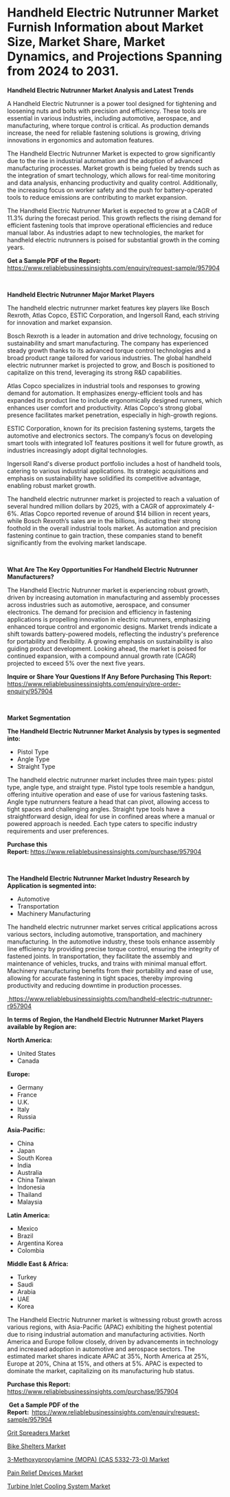 <p><h1>Handheld Electric Nutrunner Market Furnish Information about Market Size, Market Share, Market Dynamics, and Projections Spanning from 2024 to 2031.</h1></p><p><strong>Handheld Electric Nutrunner Market Analysis and Latest Trends</strong></p>
<p><p>A Handheld Electric Nutrunner is a power tool designed for tightening and loosening nuts and bolts with precision and efficiency. These tools are essential in various industries, including automotive, aerospace, and manufacturing, where torque control is critical. As production demands increase, the need for reliable fastening solutions is growing, driving innovations in ergonomics and automation features.</p><p>The Handheld Electric Nutrunner Market is expected to grow significantly due to the rise in industrial automation and the adoption of advanced manufacturing processes. Market growth is being fueled by trends such as the integration of smart technology, which allows for real-time monitoring and data analysis, enhancing productivity and quality control. Additionally, the increasing focus on worker safety and the push for battery-operated tools to reduce emissions are contributing to market expansion.</p><p>The Handheld Electric Nutrunner Market is expected to grow at a CAGR of 11.3% during the forecast period. This growth reflects the rising demand for efficient fastening tools that improve operational efficiencies and reduce manual labor. As industries adapt to new technologies, the market for handheld electric nutrunners is poised for substantial growth in the coming years.</p></p>
<p><strong>Get a Sample PDF of the Report:&nbsp;</strong> <a href="https://www.reliablebusinessinsights.com/enquiry/request-sample/957904?utm_campaign=62&utm_medium=2&utm_source=Github&utm_content=ia&utm_term=03122024&utm_id=handheld-electric-nutrunner">https://www.reliablebusinessinsights.com/enquiry/request-sample/957904</a></p>
<p>&nbsp;</p>
<p><strong>Handheld Electric Nutrunner Major Market Players</strong></p>
<p><p>The handheld electric nutrunner market features key players like Bosch Rexroth, Atlas Copco, ESTIC Corporation, and Ingersoll Rand, each striving for innovation and market expansion.</p><p>Bosch Rexroth is a leader in automation and drive technology, focusing on sustainability and smart manufacturing. The company has experienced steady growth thanks to its advanced torque control technologies and a broad product range tailored for various industries. The global handheld electric nutrunner market is projected to grow, and Bosch is positioned to capitalize on this trend, leveraging its strong R&D capabilities.</p><p>Atlas Copco specializes in industrial tools and responses to growing demand for automation. It emphasizes energy-efficient tools and has expanded its product line to include ergonomically designed runners, which enhances user comfort and productivity. Atlas Copco's strong global presence facilitates market penetration, especially in high-growth regions.</p><p>ESTIC Corporation, known for its precision fastening systems, targets the automotive and electronics sectors. The company’s focus on developing smart tools with integrated IoT features positions it well for future growth, as industries increasingly adopt digital technologies.</p><p>Ingersoll Rand's diverse product portfolio includes a host of handheld tools, catering to various industrial applications. Its strategic acquisitions and emphasis on sustainability have solidified its competitive advantage, enabling robust market growth.</p><p>The handheld electric nutrunner market is projected to reach a valuation of several hundred million dollars by 2025, with a CAGR of approximately 4-6%. Atlas Copco reported revenue of around $14 billion in recent years, while Bosch Rexroth’s sales are in the billions, indicating their strong foothold in the overall industrial tools market. As automation and precision fastening continue to gain traction, these companies stand to benefit significantly from the evolving market landscape.</p></p>
<p>&nbsp;</p>
<p><strong>What Are The Key Opportunities For Handheld Electric Nutrunner Manufacturers?</strong></p>
<p><p>The Handheld Electric Nutrunner market is experiencing robust growth, driven by increasing automation in manufacturing and assembly processes across industries such as automotive, aerospace, and consumer electronics. The demand for precision and efficiency in fastening applications is propelling innovation in electric nutrunners, emphasizing enhanced torque control and ergonomic designs. Market trends indicate a shift towards battery-powered models, reflecting the industry's preference for portability and flexibility. A growing emphasis on sustainability is also guiding product development. Looking ahead, the market is poised for continued expansion, with a compound annual growth rate (CAGR) projected to exceed 5% over the next five years.</p></p>
<p><strong>Inquire or Share Your Questions If Any Before Purchasing This Report:</strong> <a href="https://www.reliablebusinessinsights.com/enquiry/pre-order-enquiry/957904?utm_campaign=62&utm_medium=2&utm_source=Github&utm_content=ia&utm_term=03122024&utm_id=handheld-electric-nutrunner">https://www.reliablebusinessinsights.com/enquiry/pre-order-enquiry/957904</a></p>
<p>&nbsp;</p>
<p><strong>Market Segmentation</strong></p>
<p><strong>The Handheld Electric Nutrunner Market Analysis by types is segmented into:</strong></p>
<p><ul><li>Pistol Type</li><li>Angle Type</li><li>Straight Type</li></ul></p>
<p><p>The handheld electric nutrunner market includes three main types: pistol type, angle type, and straight type. Pistol type tools resemble a handgun, offering intuitive operation and ease of use for various fastening tasks. Angle type nutrunners feature a head that can pivot, allowing access to tight spaces and challenging angles. Straight type tools have a straightforward design, ideal for use in confined areas where a manual or powered approach is needed. Each type caters to specific industry requirements and user preferences.</p></p>
<p><strong>Purchase this Report:&nbsp;</strong><a href="https://www.reliablebusinessinsights.com/purchase/957904?utm_campaign=62&utm_medium=2&utm_source=Github&utm_content=ia&utm_term=03122024&utm_id=handheld-electric-nutrunner">https://www.reliablebusinessinsights.com/purchase/957904</a></p>
<p>&nbsp;</p>
<p><strong>The Handheld Electric Nutrunner Market Industry Research by Application is segmented into:</strong></p>
<p><ul><li>Automotive</li><li>Transportation</li><li>Machinery Manufacturing</li></ul></p>
<p><p>The handheld electric nutrunner market serves critical applications across various sectors, including automotive, transportation, and machinery manufacturing. In the automotive industry, these tools enhance assembly line efficiency by providing precise torque control, ensuring the integrity of fastened joints. In transportation, they facilitate the assembly and maintenance of vehicles, trucks, and trains with minimal manual effort. Machinery manufacturing benefits from their portability and ease of use, allowing for accurate fastening in tight spaces, thereby improving productivity and reducing downtime in production processes.</p></p>
<p><a href="https://www.reliablebusinessinsights.com/handheld-electric-nutrunner-r957904?utm_campaign=62&utm_medium=2&utm_source=Github&utm_content=ia&utm_term=03122024&utm_id=handheld-electric-nutrunner">&nbsp;https://www.reliablebusinessinsights.com/handheld-electric-nutrunner-r957904</a></p>
<p><strong>In terms of Region, the Handheld Electric Nutrunner Market Players available by Region are:</strong></p>
<p>
    <p> <strong> North America: </strong>
        <ul>
            <li>United States</li>
            <li>Canada</li>
        </ul>
        </p> 
    <p> <strong> Europe: </strong>
        <ul>
            <li>Germany</li>
            <li>France</li>
            <li>U.K.</li>
            <li>Italy</li>
            <li>Russia</li>
        </ul>
        </p> 
    <p> <strong> Asia-Pacific: </strong>
        <ul>
            <li>China</li>
            <li>Japan</li>
            <li>South Korea</li>
            <li>India</li>
            <li>Australia</li>
            <li>China Taiwan</li>
            <li>Indonesia</li>
            <li>Thailand</li>
            <li>Malaysia</li>
        </ul>
        </p> 
    <p> <strong> Latin America: </strong>
        <ul>
            <li>Mexico</li>
            <li>Brazil</li>
            <li>Argentina Korea</li>
            <li>Colombia</li>
        </ul>
        </p> 
    <p> <strong> Middle East & Africa: </strong>
        <ul>
            <li>Turkey</li>
            <li>Saudi</li>
            <li>Arabia</li>
            <li>UAE</li>
            <li>Korea</li>
        </ul>
    </p>
    </p>
<p><p>The Handheld Electric Nutrunner market is witnessing robust growth across various regions, with Asia-Pacific (APAC) exhibiting the highest potential due to rising industrial automation and manufacturing activities. North America and Europe follow closely, driven by advancements in technology and increased adoption in automotive and aerospace sectors. The estimated market shares indicate APAC at 35%, North America at 25%, Europe at 20%, China at 15%, and others at 5%. APAC is expected to dominate the market, capitalizing on its manufacturing hub status.</p></p>
<p><strong>Purchase this Report: </strong><a href="https://www.reliablebusinessinsights.com/purchase/957904?utm_campaign=62&utm_medium=2&utm_source=Github&utm_content=ia&utm_term=03122024&utm_id=handheld-electric-nutrunner">https://www.reliablebusinessinsights.com/purchase/957904</a></p>
<p>&nbsp;<strong>Get a Sample PDF of the Report:&nbsp;&nbsp;</strong><a href="https://www.reliablebusinessinsights.com/enquiry/request-sample/957904?utm_campaign=62&utm_medium=2&utm_source=Github&utm_content=ia&utm_term=03122024&utm_id=handheld-electric-nutrunner">https://www.reliablebusinessinsights.com/enquiry/request-sample/957904</a></p>
<p><strong></strong></p>
<p><p><a href="https://issuu.com/reportprime-2/docs/grit-spreaders-market-size-2030.pptx?utm_campaign=62&utm_medium=2&utm_source=Github&utm_content=ia&utm_term=03122024&utm_id=handheld-electric-nutrunner">Grit Spreaders Market</a></p><p><a href="https://issuu.com/reportprime-2/docs/bike-shelters-market-size-2030.pptx?utm_campaign=62&utm_medium=2&utm_source=Github&utm_content=ia&utm_term=03122024&utm_id=handheld-electric-nutrunner">Bike Shelters Market</a></p><p><a href="https://github.com/SanjidaMahmud54/Market-Research-Report-List-1/blob/main/3-methoxypropylamine-mopa-cas-5332-73-0-market.md?utm_campaign=62&utm_medium=2&utm_source=Github&utm_content=ia&utm_term=03122024&utm_id=handheld-electric-nutrunner">3-Methoxypropylamine (MOPA) (CAS 5332-73-0) Market</a></p><p><a href="https://www.linkedin.com/pulse/pain-relief-devices-industry-outlook-20242031-revenue-growth-gqffc?utm_campaign=62&utm_medium=2&utm_source=Github&utm_content=ia&utm_term=03122024&utm_id=handheld-electric-nutrunner">Pain Relief Devices Market</a></p><p><a href="https://github.com/WashimHussain441/Market-Research-Report-List-1/blob/main/turbine-inlet-cooling-system-market.md?utm_campaign=62&utm_medium=2&utm_source=Github&utm_content=ia&utm_term=03122024&utm_id=handheld-electric-nutrunner">Turbine Inlet Cooling System Market</a></p></p>